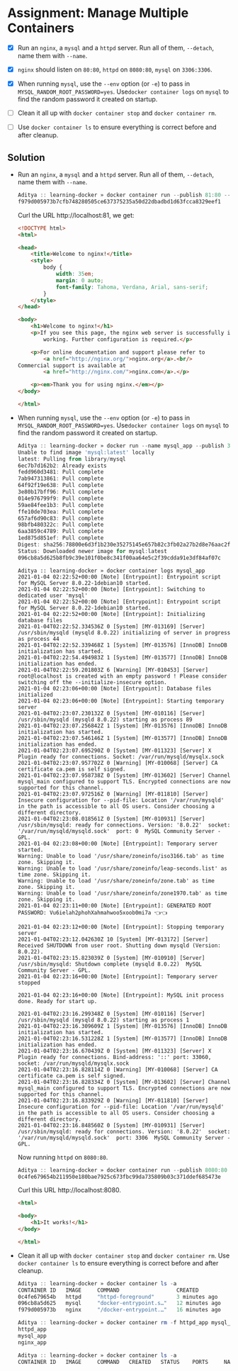 # Assignment: Manage Multiple Containers

- [x] Run an `nginx`, a `mysql` and a `httpd` server. Run all of them, `--detach`, name them with `--name`.

- [x] `nginx` should listen on `80:80`, `httpd` on `8080:80`, `mysql` on `3306:3306`.
- [x] When running `mysql`, use the `--env` option (or `-e`) to pass in `MYSQL_RANDOM_ROOT_PASSWORD=yes`. Use`docker container logs` on `mysql` to find the random password it created on startup.
- [ ] Clean it all up with `docker container stop` and `docker container rm`.
- [ ] Use `docker container ls` to ensure everything is correct before and after cleanup.

## Solution

- Run an `nginx`, a `mysql` and a `httpd` server. Run all of them, `--detach`, name them with `--name`.

    ```powershell
    Aditya :: learning-docker » docker container run --publish 81:80 --detach --name nginx_app nginx
    f979d005973b7cfb748280505ce637375235a50d22dbadbd1d63fcca8329eef1
    ```

    Curl the URL http://localhost:81, we get:

    ```html
    <!DOCTYPE html>
    <html>

    <head>
        <title>Welcome to nginx!</title>
        <style>
            body {
                width: 35em;
                margin: 0 auto;
                font-family: Tahoma, Verdana, Arial, sans-serif;
            }
        </style>
    </head>

    <body>
        <h1>Welcome to nginx!</h1>
        <p>If you see this page, the nginx web server is successfully installed and
            working. Further configuration is required.</p>

        <p>For online documentation and support please refer to
            <a href="http://nginx.org/">nginx.org</a>.<br/>
    Commercial support is available at
            <a href="http://nginx.com/">nginx.com</a>.</p>

        <p><em>Thank you for using nginx.</em></p>
    </body>

    </html>
    ```

- When running `mysql`, use the `--env` option (or `-e`) to pass in `MYSQL_RANDOM_ROOT_PASSWORD=yes`. Use`docker container logs` on `mysql` to find the random password it created on startup.

    ```powershell
    Aditya :: learning-docker » docker run --name mysql_app --publish 3306:3306 --env MYSQL_RANDOM_ROOT_PASSWORD=yes --detach mysql
    Unable to find image 'mysql:latest' locally
    latest: Pulling from library/mysql
    6ec7b7d162b2: Already exists
    fedd960d3481: Pull complete
    7ab947313861: Pull complete
    64f92f19e638: Pull complete
    3e80b17bff96: Pull complete
    014e976799f9: Pull complete
    59ae84fee1b3: Pull complete
    ffe10de703ea: Pull complete
    657af6d90c83: Pull complete
    98bfb480322c: Pull complete
    6aa3859c4789: Pull complete
    1ed875d851ef: Pull complete
    Digest: sha256:78800e6d3f1b230e35275145e657b82c3fb02a27b2d8e76aac2f5e90c1c30873
    Status: Downloaded newer image for mysql:latest
    096cb8a5d625b8fb9c39e101f0be8c341f00aa64e5c2f39cdda91e3df84af07c
    ```

    ```
    Aditya :: learning-docker » docker container logs mysql_app
    2021-01-04 02:22:52+00:00 [Note] [Entrypoint]: Entrypoint script for MySQL Server 8.0.22-1debian10 started.
    2021-01-04 02:22:52+00:00 [Note] [Entrypoint]: Switching to dedicated user 'mysql'
    2021-01-04 02:22:52+00:00 [Note] [Entrypoint]: Entrypoint script for MySQL Server 8.0.22-1debian10 started.
    2021-01-04 02:22:52+00:00 [Note] [Entrypoint]: Initializing database files
    2021-01-04T02:22:52.334536Z 0 [System] [MY-013169] [Server] /usr/sbin/mysqld (mysqld 8.0.22) initializing of server in progress as process 44
    2021-01-04T02:22:52.339468Z 1 [System] [MY-013576] [InnoDB] InnoDB initialization has started.
    2021-01-04T02:22:54.494983Z 1 [System] [MY-013577] [InnoDB] InnoDB initialization has ended.
    2021-01-04T02:22:59.201803Z 6 [Warning] [MY-010453] [Server] root@localhost is created with an empty password ! Please consider switching off the --initialize-insecure option.
    2021-01-04 02:23:06+00:00 [Note] [Entrypoint]: Database files initialized
    2021-01-04 02:23:06+00:00 [Note] [Entrypoint]: Starting temporary server
    2021-01-04T02:23:07.230132Z 0 [System] [MY-010116] [Server] /usr/sbin/mysqld (mysqld 8.0.22) starting as process 89
    2021-01-04T02:23:07.256842Z 1 [System] [MY-013576] [InnoDB] InnoDB initialization has started.
    2021-01-04T02:23:07.546146Z 1 [System] [MY-013577] [InnoDB] InnoDB initialization has ended.
    2021-01-04T02:23:07.695290Z 0 [System] [MY-011323] [Server] X Plugin ready for connections. Socket: /var/run/mysqld/mysqlx.sock
    2021-01-04T02:23:07.957702Z 0 [Warning] [MY-010068] [Server] CA certificate ca.pem is self signed.
    2021-01-04T02:23:07.958738Z 0 [System] [MY-013602] [Server] Channel mysql_main configured to support TLS. Encrypted connections are now supported for this channel.
    2021-01-04T02:23:07.972516Z 0 [Warning] [MY-011810] [Server] Insecure configuration for --pid-file: Location '/var/run/mysqld' in the path is accessible to all OS users. Consider choosing a different directory.
    2021-01-04T02:23:08.018561Z 0 [System] [MY-010931] [Server] /usr/sbin/mysqld: ready for connections. Version: '8.0.22'  socket: '/var/run/mysqld/mysqld.sock'  port: 0  MySQL Community Server - GPL.
    2021-01-04 02:23:08+00:00 [Note] [Entrypoint]: Temporary server started.
    Warning: Unable to load '/usr/share/zoneinfo/iso3166.tab' as time zone. Skipping it.
    Warning: Unable to load '/usr/share/zoneinfo/leap-seconds.list' as time zone. Skipping it.
    Warning: Unable to load '/usr/share/zoneinfo/zone.tab' as time zone. Skipping it.
    Warning: Unable to load '/usr/share/zoneinfo/zone1970.tab' as time zone. Skipping it.
    2021-01-04 02:23:11+00:00 [Note] [Entrypoint]: GENERATED ROOT PASSWORD: Vu6ielah2phohXahmahwoo5xoob0mi7a 👈👈
    
    2021-01-04 02:23:12+00:00 [Note] [Entrypoint]: Stopping temporary server
    2021-01-04T02:23:12.042630Z 10 [System] [MY-013172] [Server] Received SHUTDOWN from user root. Shutting down mysqld (Version: 8.0.22).
    2021-01-04T02:23:15.823039Z 0 [System] [MY-010910] [Server] /usr/sbin/mysqld: Shutdown complete (mysqld 8.0.22)  MySQL Community Server - GPL.
    2021-01-04 02:23:16+00:00 [Note] [Entrypoint]: Temporary server stopped
    
    2021-01-04 02:23:16+00:00 [Note] [Entrypoint]: MySQL init process done. Ready for start up.
    
    2021-01-04T02:23:16.299348Z 0 [System] [MY-010116] [Server] /usr/sbin/mysqld (mysqld 8.0.22) starting as process 1
    2021-01-04T02:23:16.309609Z 1 [System] [MY-013576] [InnoDB] InnoDB initialization has started.
    2021-01-04T02:23:16.531228Z 1 [System] [MY-013577] [InnoDB] InnoDB initialization has ended.
    2021-01-04T02:23:16.670439Z 0 [System] [MY-011323] [Server] X Plugin ready for connections. Bind-address: '::' port: 33060, socket: /var/run/mysqld/mysqlx.sock
    2021-01-04T02:23:16.828114Z 0 [Warning] [MY-010068] [Server] CA certificate ca.pem is self signed.
    2021-01-04T02:23:16.828334Z 0 [System] [MY-013602] [Server] Channel mysql_main configured to support TLS. Encrypted connections are now supported for this channel.
    2021-01-04T02:23:16.833929Z 0 [Warning] [MY-011810] [Server] Insecure configuration for --pid-file: Location '/var/run/mysqld' in the path is accessible to all OS users. Consider choosing a different directory.
    2021-01-04T02:23:16.848560Z 0 [System] [MY-010931] [Server] /usr/sbin/mysqld: ready for connections. Version: '8.0.22'  socket: '/var/run/mysqld/mysqld.sock'  port: 3306  MySQL Community Server - GPL.
    ```

    Now running `httpd` on `8080:80`.

    ```powershell
    Aditya :: learning-docker » docker container run --publish 8080:80 --detach --name httpd_app httpd
    0c4fe679654b211950e180bae7925c673fbc99da735809b03c371ddef685473e
    ```

    Curl this URL http://localhost:8080.

    ```html
    <html>
    
    <body>
    	<h1>It works!</h1>
    </body>
    
    </html>
    ```

- Clean it all up with `docker container stop` and `docker container rm`. Use `docker container ls` to ensure everything is correct before and after cleanup.

    ```powershell
    Aditya :: learning-docker » docker container ls -a
    CONTAINER ID   IMAGE     COMMAND                  CREATED          STATUS          PORTS                  NAMES
    0c4fe679654b   httpd     "httpd-foreground"       3 minutes ago    Up 3 minutes    0.0.0.0:8080->80/tcp   httpd_app
    096cb8a5d625   mysql     "docker-entrypoint.s…"   12 minutes ago   Up 12 minutes   3306/tcp, 33060/tcp    mysql_app
    f979d005973b   nginx     "/docker-entrypoint.…"   16 minutes ago   Up 16 minutes   0.0.0.0:81->80/tcp     nginx_app
    ```

    ```powershell
    Aditya :: learning-docker » docker container rm -f httpd_app mysql_app nginx_app
    httpd_app
    mysql_app
    nginx_app
    ```

    ```powershell
    Aditya :: learning-docker » docker container ls -a
    CONTAINER ID   IMAGE     COMMAND   CREATED   STATUS    PORTS     NAMES
    ```

    

